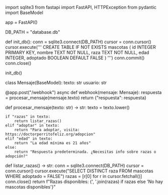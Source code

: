 import sqlite3
from fastapi import FastAPI, HTTPException
from pydantic import BaseModel

app = FastAPI()

DB_PATH = "database.db"

def init_db():
    conn = sqlite3.connect(DB_PATH)
    cursor = conn.cursor()
    cursor.execute('''
        CREATE TABLE IF NOT EXISTS mascotas (
            id INTEGER PRIMARY KEY,
            nombre TEXT NOT NULL,
            raza TEXT NOT NULL,
            edad INTEGER,
            adoptado BOOLEAN DEFAULT FALSE
        )
    ''')
    conn.commit()
    conn.close()

init_db()

class Mensaje(BaseModel):
    texto: str
    usuario: str

@app.post("/webhook")
async def webhook(mensaje: Mensaje):
    respuesta = procesar_mensaje(mensaje.texto)
    return {"respuesta": respuesta}

def procesar_mensaje(texto: str) -> str:
    texto = texto.lower()
    
    if "razas" in texto:
        return listar_razas()
    elif "adoptar" in texto:
        return "Para adoptar, visita: https://doctorperritofeliz.org/adopcion"
    elif "edad" in texto:
        return "La edad mínima es 21 años"
    else:
        return "Respuesta predeterminada. ¿Necesitas info sobre razas o adopción?"

def listar_razas() -> str:
    conn = sqlite3.connect(DB_PATH)
    cursor = conn.cursor()
    cursor.execute("SELECT DISTINCT raza FROM mascotas WHERE adoptado = FALSE")
    razas = [r[0] for r in cursor.fetchall()]
    conn.close()
    return f"Razas disponibles: {', '.join(razas) if razas else 'No hay mascotas disponibles'}"
